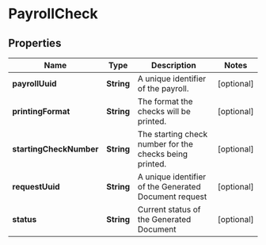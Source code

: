 

# PayrollCheck


## Properties

| Name | Type | Description | Notes |
|------------ | ------------- | ------------- | -------------|
|**payrollUuid** | **String** | A unique identifier of the payroll. |  [optional] |
|**printingFormat** | **String** | The format the checks will be printed. |  [optional] |
|**startingCheckNumber** | **String** | The starting check number for the checks being printed. |  [optional] |
|**requestUuid** | **String** | A unique identifier of the Generated Document request |  [optional] |
|**status** | **String** | Current status of the Generated Document |  [optional] |



